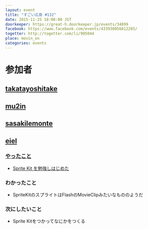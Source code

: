 ```yaml
---
layout: event
title: "すごい広島 #132"
date: 2015-11-25 18:00:00 JST
doorkeeper: https://great-h.doorkeeper.jp/events/34899
facebook: https://www.facebook.com/events/433930056812285/
togetter: http://togetter.com/li/905044
place: movin_on
categories: events
---
```


# 参加者


## [takatayoshitake](http://twitter.com/takatayoshitake)


## [mu2in](http://twitter.com/mu2in)


## [sasakilemonte](https://github.com/sasakilemonte)


## [eiel](http://eiel.info/)

### [やったこと](https://github.com/great-h/great-h.github.io/issues/1745)

* [Sprite Kit を勉強しはじめた](https://developer.apple.com/library/ios/documentation/GraphicsAnimation/Conceptual/SpriteKit_PG/Introduction/Introduction.html)

### わかったこと

* SpriteKitのスプライトはFlashのMovieClipみたいなもののようだ

### 次にしたいこと

* Sprite Kitをつかってなにかをつくる
